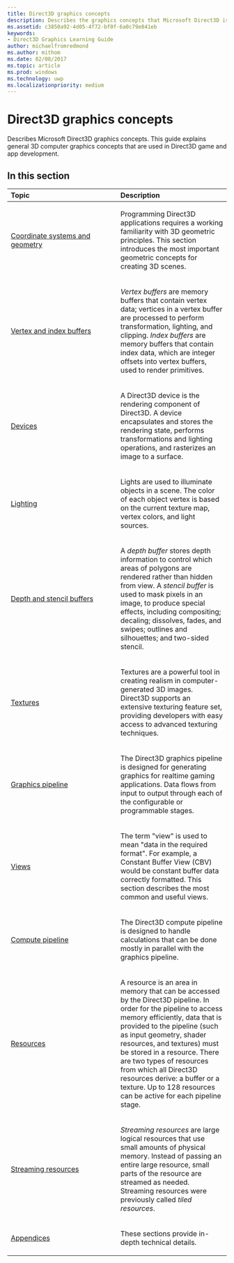 ```yaml
---
title: Direct3D graphics concepts
description: Describes the graphics concepts that Microsoft Direct3D is built on.
ms.assetid: c3850a92-4d05-4f72-bf0f-6a0c79e841eb
keywords:
- Direct3D Graphics Learning Guide
author: michaelfromredmond
ms.author: mithom
ms.date: 02/08/2017
ms.topic: article
ms.prod: windows
ms.technology: uwp
ms.localizationpriority: medium
---
```


# Direct3D graphics concepts


Describes Microsoft Direct3D graphics concepts. This guide explains general 3D computer graphics concepts that are used in Direct3D game and app development.

## <span id="in-this-section"></span>In this section


<table>
<colgroup>
<col width="50%" />
<col width="50%" />
</colgroup>
<thead>
<tr class="header">
<th align="left">Topic</th>
<th align="left">Description</th>
</tr>
</thead>
<tbody>
<tr class="odd">
<td align="left"><p><a href="coordinate-systems-and-geometry.md">Coordinate systems and geometry</a></p></td>
<td align="left"><p>Programming Direct3D applications requires a working familiarity with 3D geometric principles. This section introduces the most important geometric concepts for creating 3D scenes.</p></td>
</tr>
<tr class="even">
<td align="left"><p><a href="vertex-and-index-buffers.md">Vertex and index buffers</a></p></td>
<td align="left"><p><em>Vertex buffers</em> are memory buffers that contain vertex data; vertices in a vertex buffer are processed to perform transformation, lighting, and clipping. <em>Index buffers</em> are memory buffers that contain index data, which are integer offsets into vertex buffers, used to render primitives.</p></td>
</tr>
<tr class="odd">
<td align="left"><p><a href="devices.md">Devices</a></p></td>
<td align="left"><p>A Direct3D device is the rendering component of Direct3D. A device encapsulates and stores the rendering state, performs transformations and lighting operations, and rasterizes an image to a surface.</p></td>
</tr>
<tr class="even">
<td align="left"><p><a href="lights-and-materials.md">Lighting</a></p></td>
<td align="left"><p>Lights are used to illuminate objects in a scene. The color of each object vertex is based on the current texture map, vertex colors, and light sources.</p></td>
</tr>
<tr class="odd">
<td align="left"><p><a href="depth-and-stencil-buffers.md">Depth and stencil buffers</a></p></td>
<td align="left"><p>A <em>depth buffer</em> stores depth information to control which areas of polygons are rendered rather than hidden from view. A <em>stencil buffer</em> is used to mask pixels in an image, to produce special effects, including compositing; decaling; dissolves, fades, and swipes; outlines and silhouettes; and two-sided stencil.</p></td>
</tr>
<tr class="even">
<td align="left"><p><a href="textures.md">Textures</a></p></td>
<td align="left"><p>Textures are a powerful tool in creating realism in computer-generated 3D images. Direct3D supports an extensive texturing feature set, providing developers with easy access to advanced texturing techniques.</p></td>
</tr>
<tr class="odd">
<td align="left"><p><a href="graphics-pipeline.md">Graphics pipeline</a></p></td>
<td align="left"><p>The Direct3D graphics pipeline is designed for generating graphics for realtime gaming applications. Data flows from input to output through each of the configurable or programmable stages.</p></td>
</tr>
<tr class="even">
<td align="left"><p><a href="views.md">Views</a></p></td>
<td align="left"><p>The term &quot;view&quot; is used to mean &quot;data in the required format&quot;. For example, a Constant Buffer View (CBV) would be constant buffer data correctly formatted. This section describes the most common and useful views.</p></td>
</tr>
<tr class="odd">
<td align="left"><p><a href="compute-pipeline.md">Compute pipeline</a></p></td>
<td align="left"><p>The Direct3D compute pipeline is designed to handle calculations that can be done mostly in parallel with the graphics pipeline.</p></td>
</tr>
<tr class="even">
<td align="left"><p><a href="resources.md">Resources</a></p></td>
<td align="left"><p>A resource is an area in memory that can be accessed by the Direct3D pipeline. In order for the pipeline to access memory efficiently, data that is provided to the pipeline (such as input geometry, shader resources, and textures) must be stored in a resource. There are two types of resources from which all Direct3D resources derive: a buffer or a texture. Up to 128 resources can be active for each pipeline stage.</p></td>
</tr>
<tr class="odd">
<td align="left"><p><a href="streaming-resources.md">Streaming resources</a></p></td>
<td align="left"><p><em>Streaming resources</em> are large logical resources that use small amounts of physical memory. Instead of passing an entire large resource, small parts of the resource are streamed as needed. Streaming resources were previously called <em>tiled resources</em>.</p></td>
</tr>
<tr class="even">
<td align="left"><p><a href="appendix.md">Appendices</a></p></td>
<td align="left"><p>These sections provide in-depth technical details.</p></td>
</tr>
</tbody>
</table>

 

 

 

